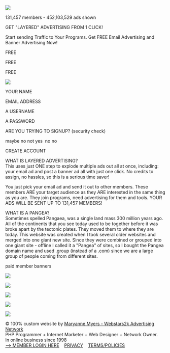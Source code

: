 ![](pan1.gif)  
  
  
131,457 members - 452,103,529 ads shown  
  
GET "LAYERED" ADVERTISING FROM 1 CLICK!  
  
Start sending Traffic to Your Programs. Get FREE Email Advertising and Banner Advertising Now!  

  
FREE  
  
FREE  
  
FREE  
  
![](arrowg.gif)

YOUR NAME  
  
  
EMAIL ADDRESS  
  
  
A USERNAME  
  
  
A PASSWORD  
   
  

ARE YOU TRYING TO SIGNUP? (security check)

maybe no not yes  no no

  
CREATE ACCOUNT

  
  
  

  
WHAT IS LAYERED ADVERTISING?  
This uses just ONE step to explode multiple ads out all at once, including: your email ad and post a banner ad all with just one click. No credits to assign, no hassles, so this is a serious time saver!  
  
You just pick your email ad and send it out to other members. These members ARE your target audience as they ARE interested in the same thing as you are. They join programs, need advertising for them and tools. YOUR ADS WILL BE SENT UP TO 131,457 MEMBERS!  
  
  

WHAT IS A PANGEA?  
Sometimes spelled Pangaea, was a single land mass 300 million years ago. All of the continents that you see today used to be together before it was broke apart by the tectonic plates. They moved them to where they are today. This website was created when I took several older websites and merged into one giant new site. Since they were combined or grouped into one giant site - offline I called it a "Pangea" of sites, so I bought the Pangea domain name and used .group (instead of a .com) since we are a large group of people coming from different sites.

  

paid member banners

[![](https://e-links.pro/smban1.gif)](https://e-links.pro/romanjeff)

[![](https://boomerangblaster.com/3002.gif)](https://boomerangblaster.com/romanjeff)

[![](https://profitslion.com/banimg1252.gif)](https://profitslion.com/sabdev)

[![](https://e-links.pro/smban1.gif)](https://e-links.pro/romanjeff)

![](26yrs0.gif)

  
© 100% custom website by [Maryanne Myers - Webstars2k Advertising Network](https://webstars2k.com/)  
PHP Programmer + Internet Marketer + Web Designer + Network Owner.  
In online business since 1998  
[\--> MEMBER LOGIN HERE](https://pangea.group/login.php)    [PRIVACY](https://pangea.group/privacy.php)    [TERMS/POLICIES](https://pangea.group/terms.php)